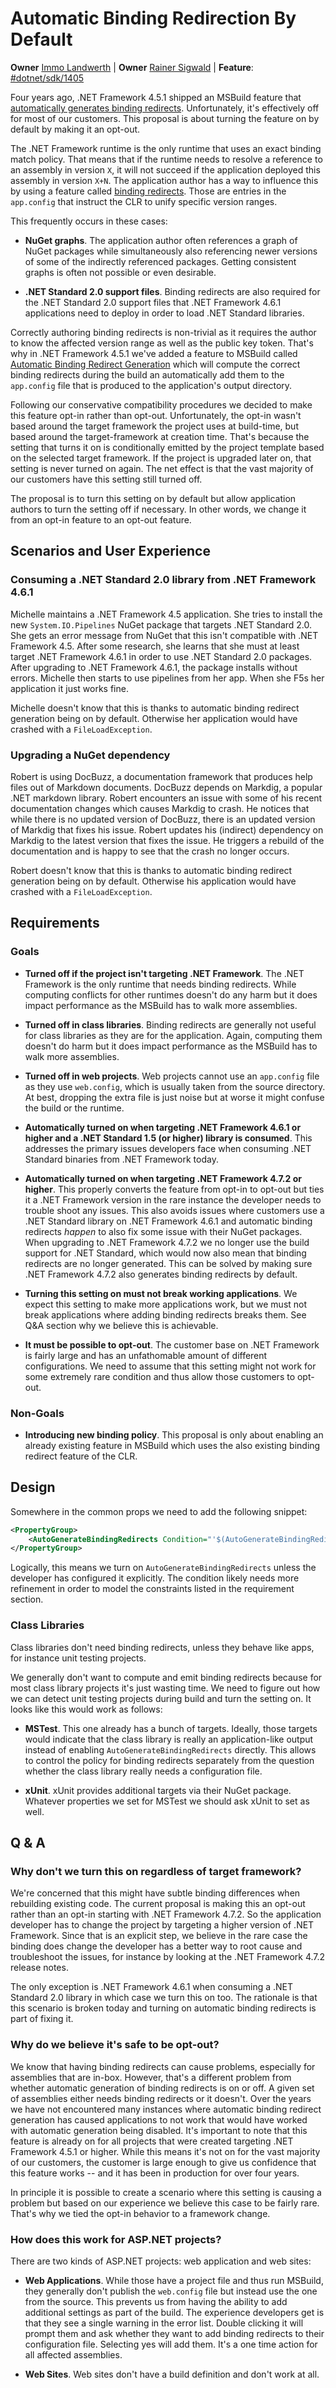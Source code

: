 # Automatic Binding Redirection By Default

**Owner** [Immo Landwerth](https://github.com/terrajobst) |
**Owner** [Rainer Sigwald](https://github.com/rainersigwald) |
**Feature**: [#dotnet/sdk/1405](https://github.com/dotnet/sdk/issues/1405)

Four years ago, .NET Framework 4.5.1 shipped an MSBuild feature that
[automatically generates binding redirects][abrg]. Unfortunately, it's
effectively off for most of our customers. This proposal is about turning the
feature on by default by making it an opt-out.

The .NET Framework runtime is the only runtime that uses an exact binding match
policy. That means that if the runtime needs to resolve a reference to an
assembly in version `X`, it will not succeed if the application deployed this
assembly in version `X+N`. The application author has a way to influence this by
using a feature called [binding redirects]. Those are entries in the
`app.config` that instruct the CLR to unify specific version ranges.

This frequently occurs in these cases:

* **NuGet graphs**. The application author often references a graph of NuGet
  packages while simultaneously also referencing newer versions of some of the
  indirectly referenced packages. Getting consistent graphs is often not
  possible or even desirable.

* **.NET Standard 2.0 support files**. Binding redirects are also required for
  the .NET Standard 2.0 support files that .NET Framework 4.6.1 applications
  need to deploy in order to load .NET Standard libraries.

Correctly authoring binding redirects is non-trivial as it requires the author
to know the affected version range as well as the public key token. That's why
in .NET Framework 4.5.1 we've added a feature to MSBuild called [Automatic
Binding Redirect Generation][abrg] which will compute the correct binding
redirects during the build an automatically add them to the `app.config` file
that is produced to the application's output directory.

Following our conservative compatibility procedures we decided to make this
feature opt-in rather than opt-out. Unfortunately, the opt-in wasn't based
around the target framework the project uses at build-time, but based around the
target-framework at creation time. That's because the setting that turns it on
is conditionally emitted by the project template based on the selected target
framework. If the project is upgraded later on, that setting is never turned on
again. The net effect is that the vast majority of our customers have this
setting still turned off.

The proposal is to turn this setting on by default but allow application authors
to turn the setting off if necessary. In other words, we change it from an
opt-in feature to an opt-out feature.

[binding redirects]: https://docs.microsoft.com/en-us/dotnet/framework/configure-apps/redirect-assembly-versions
[abrg]: https://docs.microsoft.com/en-us/dotnet/framework/configure-apps/how-to-enable-and-disable-automatic-binding-redirection

## Scenarios and User Experience

### Consuming a .NET Standard 2.0 library from .NET Framework 4.6.1

Michelle maintains a .NET Framework 4.5 application. She tries to install the
new `System.IO.Pipelines` NuGet package that targets .NET Standard 2.0. She gets
an error message from NuGet that this isn't compatible with .NET Framework 4.5.
After some research, she learns that she must at least target .NET Framework
4.6.1 in order to use .NET Standard 2.0 packages. After upgrading to .NET
Framework 4.6.1, the package installs without errors. Michelle then starts to
use pipelines from her app. When she F5s her application it just works fine.

Michelle doesn't know that this is thanks to automatic binding redirect
generation being on by default. Otherwise her application would have crashed
with a `FileLoadException`.

### Upgrading a NuGet dependency

Robert is using DocBuzz, a documentation framework that produces help files out
of Markdown documents. DocBuzz depends on Markdig, a popular .NET markdown
library. Robert encounters an issue with some of his recent documentation
changes which causes Markdig to crash. He notices that while there is no updated
version of DocBuzz, there is an updated version of Markdig that fixes his issue.
Robert updates his (indirect) dependency on Markdig to the latest version that
fixes the issue. He triggers a rebuild of the documentation and is happy to see
that the crash no longer occurs.

Robert doesn't know that this is thanks to automatic binding redirect generation
being on by default. Otherwise his application would have crashed with a
`FileLoadException`.

## Requirements

### Goals

* **Turned off if the project isn't targeting .NET Framework**. The .NET
  Framework is the only runtime that needs binding redirects. While computing
  conflicts for other runtimes doesn't do any harm but it does impact
  performance as the MSBuild has to walk more assemblies.

* **Turned off in class libraries**. Binding redirects are generally not useful
  for class libraries as they are for the application. Again, computing them
  doesn't do harm but it does impact performance as the MSBuild has to walk more
  assemblies.

* **Turned off in web projects**. Web projects cannot use an `app.config` file
  as they use `web.config`, which is usually taken from the source directory. At
  best, dropping the extra file is just noise but at worse it might confuse the
  build or the runtime.

* **Automatically turned on when targeting .NET Framework 4.6.1 or higher and a
  .NET Standard 1.5 (or higher) library is consumed**. This addresses the
  primary issues developers face when consuming .NET Standard binaries from .NET
  Framework today.

* **Automatically turned on when targeting .NET Framework 4.7.2 or higher**.
  This properly converts the feature from opt-in to opt-out but ties it a .NET
  Framework version in the rare instance the developer needs to trouble shoot
  any issues. This also avoids issues where customers use a .NET Standard
  library on .NET Framework 4.6.1 and automatic binding redirects *happen* to
  also fix some issue with their NuGet packages. When upgrading to .NET
  Framework 4.7.2 we no longer use the build support for .NET Standard, which
  would now also mean that binding redirects are no longer generated. This can
  be solved by making sure .NET Framework 4.7.2 also generates binding redirects
  by default.

* **Turning this setting on must not break working applications**. We expect
  this setting to make more applications work, but we must not break
  applications where adding binding redirects breaks them. See Q&A section why
  we believe this is achievable.

* **It must be possible to opt-out**. The customer base on .NET Framework is
  fairly large and has an unfathomable amount of different configurations. We
  need to assume that this setting might not work for some extremely rare
  condition and thus allow those customers to opt-out.

### Non-Goals

* **Introducing new binding policy**. This proposal is only about enabling an
  already existing feature in MSBuild which uses the also existing binding
  redirect feature of the CLR.

## Design

Somewhere in the common props we need to add the following snippet:

```xml
<PropertyGroup>
    <AutoGenerateBindingRedirects Condition="'$(AutoGenerateBindingRedirects)' == ''">True</AutoGenerateBindingRedirects>
</PropertyGroup>
```

Logically, this means we turn on `AutoGenerateBindingRedirects` unless the
developer has configured it explicitly. The condition likely needs more
refinement in order to model the constraints listed in the requirement section.

### Class Libraries

Class libraries don't need binding redirects, unless they behave like apps, for
instance unit testing projects.

We generally don't want to compute and emit binding redirects because for most
class library projects it's just wasting time. We need to figure out how we can
detect unit testing projects during build and turn the setting on. It looks like
this would work as follows:

* **MSTest**. This one already has a bunch of targets. Ideally, those targets
  would indicate that the class library is really an application-like output
  instead of enabling `AutoGenerateBindingRedirects` directly. This allows to
  control the policy for binding redirects separately from the question whether
  the class library really needs a configuration file.

* **xUnit**. xUnit provides additional targets via their NuGet package. Whatever
  properties we set for MSTest we should ask xUnit to set as well.

## Q & A

### Why don't we turn this on regardless of target framework?

We're concerned that this might have subtle binding differences when rebuilding
existing code. The current proposal is making this an opt-out rather than an
opt-in starting with .NET Framework 4.7.2. So the application developer has to
change the project by targeting a higher version of .NET Framework. Since that
is an explicit step, we believe in the rare case the binding does change the
developer has a better way to root cause and troubleshoot the issues, for
instance by looking at the .NET Framework 4.7.2 release notes.

The only exception is .NET Framework 4.6.1 when consuming a .NET Standard 2.0
library in which case we turn this on too. The rationale is that this scenario
is broken today and turning on automatic binding redirects is part of fixing it.

### Why do we believe it's safe to be opt-out?

We know that having binding redirects can cause problems, especially for
assemblies that are in-box. However, that's a different problem from whether
automatic generation of binding redirects is on or off. A given set of
assemblies either needs binding redirects or it doesn't. Over the years we have
not encountered many instances where automatic binding redirect generation has
caused applications to not work that would have worked with automatic generation
being disabled. It's important to note that this feature is already on for all
projects that were created targeting .NET Framework 4.5.1 or higher. While this
means it's not on for the vast majority of our customers, the customer is large
enough to give us confidence that this feature works -- and it has been in
production for over four years.

In principle it is possible to create a scenario where this setting is causing a
problem but based on our experience we believe this case to be fairly rare.
That's why we tied the opt-in behavior to a framework change.

### How does this work for ASP.NET projects?

There are two kinds of ASP.NET projects: web application and web sites:

* **Web Applications**. While those have a project file and thus run MSBuild,
  they generally don't publish the `web.config` file but instead use the one
  from the source. This prevents us from having the ability to add additional
  settings as part of the build. The experience developers get is that they see
  a single warning in the error list. Double clicking it will prompt them and
  ask whether they want to add binding redirects to their configuration file.
  Selecting yes will add them. It's a one time action for all affected
  assemblies.

* **Web Sites**. Web sites don't have a build definition and don't work at all.
